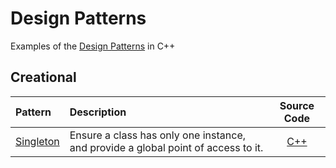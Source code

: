 # Design Patterns
Examples of the [Design Patterns](https://en.wikipedia.org/wiki/Software_design_pattern) in C++

## Creational
| Pattern | Description | Source Code |
| :--- | :--- | :---: |
|[Singleton](Creational/Singleton)|Ensure a class has only one instance, and provide a global point of access to it.|[C++](Creational/Singleton) |

